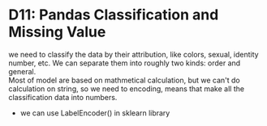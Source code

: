 # D11: Pandas Classification and Missing Value
we need to classify the data by their attribution, like colors, sexual, identity number, etc. We can separate them into roughly two kinds: order and general.<br>
Most of model are based on mathmetical calculation, but we can't do calculation on string, so we need to encoding, means that make all the classification data into numbers.<br>
*	we can use LabelEncoder() in sklearn library